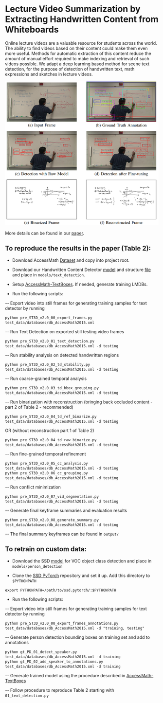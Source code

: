 # Lecture Video Summarization by Extracting Handwritten Content from Whiteboards

Online lecture videos are a valuable resource for students across the world. The ability to find videos based on their content could make them even more useful. Methods for automatic extraction of this content reduce the amount of manual effort required to make indexing and retrieval of such videos possible. We adapt a deep learning based method for scene text detection, for the purpose of detection of handwritten text, math expressions and sketches in lecture videos.

![Our methodology](Methodology.png)

More details can be found in our [paper](https://buffalo.box.com/s/nhjjwpj1j4tlvwc762a65tsimmnyn7d2).

## To reproduce the results in the paper (Table 2):

- Download AccessMath [Dataset](https://buffalo.box.com/s/usa30o2o0oojcslfrkxfyogvbqdedktj) and copy into project root.

- Download our Handwritten Content Detector [model](https://buffalo.box.com/s/elz4wj1favsa24apcjiz0co7ash5qry6) and structure [file](https://buffalo.box.com/s/cb0m7nr1dcmyt9610642yvzncf3ectqd) and place in `models/text_detection`.

- Setup [AccessMath-TextBoxes](https://github.com/bhargavaurala/accessmath-textboxes). If needed, generate training LMDBs.

- Run the following scripts:

-- Export video into still frames for generating training samples for text detector by running 
```
python pre_ST3D_v2.0_00_export_frames.py test_data/databases/db_AccessMath2015.xml
```
-- Run Text Detection on exported still testing video frames
```
python pre_ST3D_v2.0_01_text_detection.py test_data/databases/db_AccessMath2015.xml -d testing
```
-- Run stability analysis on detected handwritten regions
```
python pre_ST3D_v2.0_02_td_stability.py test_data/databases/db_AccessMath2015.xml -d testing
```
-- Run coarse-grained temporal analysis
```
python pre_ST3D_v2.0_03_td_bbox_grouping.py test_data/databases/db_AccessMath2015.xml -d testing
```
-- Run binarization with reconstruction (bringing back occluded content - part 2 of Table 2 - recommended)
```
python pre_ST3D_v2.0_04_td_ref_binarize.py test_data/databases/db_AccessMath2015.xml -d testing
```
   OR (without reconstruction part 1 of Table 2)
```
python pre_ST3D_v2.0_04_td_raw_binarize.py test_data/databases/db_AccessMath2015.xml -d testing
```
-- Run fine-grained temporal refinement
```
python pre_ST3D_v2.0_05_cc_analysis.py test_data/databases/db_AccessMath2015.xml -d testing
python pre_ST3D_v2.0_06_cc_grouping.py test_data/databases/db_AccessMath2015.xml -d testing
```
-- Run conflict minimization
```
python pre_ST3D_v2.0_07_vid_segmentation.py test_data/databases/db_AccessMath2015.xml -d testing
```
-- Generate final keyframe summaries and evaluation results
```
python pre_ST3D_v2.0_08_generate_summary.py test_data/databases/db_AccessMath2015.xml -d testing
```
-- The final summary keyframes can be found in `output/`

## To retrain on custom data:

- Download the SSD [model](https://buffalo.box.com/s/3rklcvppkuw63jkp4538nbf6u6gj9zqm) for VOC object class detection and place in `models/person_detection`

- Clone the [SSD PyTorch](https://github.com/amdegroot/ssd.pytorch) repository and set it up. Add this directory to `$PYTHONPATH`
```
export PYTHONPATH=/path/to/ssd.pytorch/:$PYTHONPATH
```

- Run the following scripts:

-- Export video into still frames for generating training samples for text detector by running 
```
python pre_ST3D_v2.0_00_export_frames_annotations.py test_data/databases/db_AccessMath2015.xml -d "training, testing"
```
-- Generate person detection bounding boxes on training set and add to annotations

```
python gt_PD_01_detect_speaker.py test_data/databases/db_AccessMath2015.xml -d training
python gt_PD_02_add_speaker_to_annotations.py test_data/databases/db_AccessMath2015.xml -d training
```
-- Generate trained model using the procedure described in [AccessMath-TextBoxes](https://github.com/bhargavaurala/accessmath-textboxes/blob/master/README.md)

-- Follow procedure to reproduce Table 2 starting with `01_text_detection.py` 

